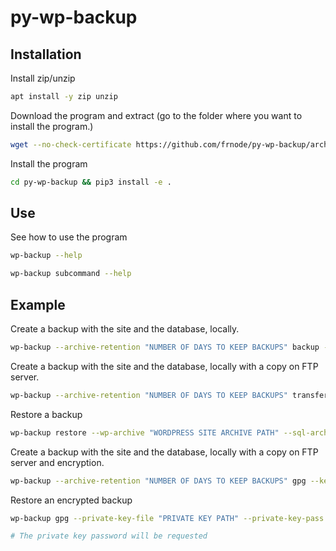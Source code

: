 # py-wp-backup

## Installation
Install zip/unzip
```bash
apt install -y zip unzip
```

Download the program and extract (go to the folder where you want to install the program.)

```bash
wget --no-check-certificate https://github.com/frnode/py-wp-backup/archive/master.zip && unzip master.zip && mv py-wp-backup-master py-wp-backup && rm master.zip
```

Install the program

```bash
cd py-wp-backup && pip3 install -e .
```

## Use
See how to use the program
```bash
wp-backup --help
```
```bash
wp-backup subcommand --help
```

## Example
Create a backup with the site and the database, locally.
```bash
wp-backup --archive-retention "NUMBER OF DAYS TO KEEP BACKUPS" backup --wp 1 --sql 1 --wp-dir "WORDPRESS SITE PATH" --archive-dir PATH WHERE BACKUPS ARE STORED"
```

Create a backup with the site and the database, locally with a copy on FTP server.
```bash
wp-backup --archive-retention "NUMBER OF DAYS TO KEEP BACKUPS" transfer --host "HOST" --user "FTP USERNAME" --passwd "FTP PASSWORD" --remove-local 0 backup --wp 1 --sql 1 --wp-dir "WORDPRESS SITE PATH" --archive-dir "PATH WHERE BACKUPS ARE STORED"
```

Restore a backup
```bash
wp-backup restore --wp-archive "WORDPRESS SITE ARCHIVE PATH" --sql-archive "SQL ARCHIVE PATH" --wp-dir "WORDPRESS SITE PATH" --sql-database "NAME OF THE DATABASE ON WHICH RESTORE THE DATA"
```

Create a backup with the site and the database, locally with a copy on FTP server and encryption.
```bash
wp-backup --archive-retention "NUMBER OF DAYS TO KEEP BACKUPS" gpg --key-file "PUBLIC KEY PATH" transfer --host "HOST" --user "FTP USERNAME" --passwd "FTP PASSWORD" --remove-local 0 backup --wp 1 --sql 1 --wp-dir "WORDPRESS SITE PATH" --archive-dir "PATH WHERE BACKUPS ARE STORED"
```

Restore an encrypted backup
```bash
wp-backup gpg --private-key-file "PRIVATE KEY PATH" --private-key-pass restore --wp-archive "WORDPRESS SITE ARCHIVE PATH" --sql-archive "SQL ARCHIVE PATH" --wp-dir "RESTORATION PATH FOR THE SITE" --sql-database "NAME OF THE DATABASE ON WHICH RESTORE THE DATA"

# The private key password will be requested
```